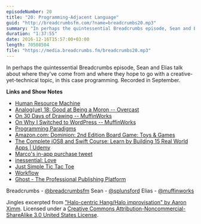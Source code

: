 ```yaml
---
episodeNumber: 20
title: "20: Programming-Adjacent Language"
guid: "http://breadcrumbsfm.com/?name=breadcrumbs20.mp3"
summary: "In perhaps the quintessential Breadcrumbs episode, Sean and Elias talk about where they've come from and where they hope to go with a creative-yet-technical topic, in this case programming. Recorded in September."
duration: "1:37:55"
date: 2016-12-16T15:57:00+03:00
length: 70508504
file: "https://media.breadcrumbs.fm/breadcrumbs20.mp3"
---
```

In perhaps the quintessential Breadcrumbs episode, Sean and Elias talk about where they've come from and where they hope to go with a creative-yet-technical topic, in this case programming. Recorded in September.

**Links and Show Notes** 
- [ Human Resource Machine](https://geo.itunes.apple.com/us/app/human-resource-machine/id1005098334)
- [Analog(ue) 18: Good at Being a Moron -- Overcast](https://overcast.fm/+DAvL2yTww/13:36)
- [On 30 Days of Drawing -- MuffinWorks](http://www.muffin.works/blog/2016/09/30/on-30-days-of-drawing/)
- [ On Why I Switched to WordPress -- MuffinWorks](http://www.muffin.works/blog/2016/10/14/on-why-i-switched-to-wordpress/)
- [ Programming Paradigms](https://itunes.apple.com/us/itunes-u/programming-paradigms/id384233005?mt=10)
- [Amazon.com: Dominion: 2nd Edition Board Game: Toys & Games](http://www.amazon.com/dp/B01LYLIS2U/?tag=breadcrumbsfm-20)
- [ The Complete iOS8 and Swift Course: Learn by Building 15 Real World Apps | Udemy](https://www.udemy.com/complete-ios-developer-course/learn/v4/overview)
- [Marco's in-app purchase tweet](https://twitter.com/marcoarment/status/771784911854403585)
- [inessential: Love](http://inessential.com/2015/06/30/love)
- [ Just Simple Tic Tac Toe](https://geo.itunes.apple.com/us/app/just-simple-tic-tac-toe/id951557694)
- [ Workflow](https://geo.itunes.apple.com/us/app/workflow-powerful-automation/id915249334)
- [Ghost - The Professional Publishing Platform](https://ghost.org/)

Breadcrumbs - [@breadcrumbsfm](https://twitter.com/breadcrumbsfm) Sean - [@splunsford](https://twitter.com/splunsford) Elias - [@muffinworks](https://twitter.com/muffinworks)

Jingles excerpted from [ "Halo-centric Hang/Halo improvisation" by Aaron Ximm](http://freemusicarchive.org/music/aaron_ximm/handpans_and_the_hang/). Licensed under a [Creative Commons Attribution-Noncommercial-ShareAlike 3.0 United States License](http://creativecommons.org/licenses/by-nc-sa/3.0/us/).